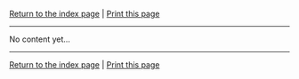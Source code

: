 [Return to the index page](/using-cloud/) | [Print this page](https://gitprint.com/alphagov/using-cloud/blob/master/help-for-end-users/Zendesk/Using-Zendesk-securely.md)

***

No content yet...

***

[Return to the index page](/using-cloud/) | [Print this page](https://gitprint.com/alphagov/using-cloud/blob/master/help-for-end-users/Zendesk/Using-Zendesk-securely.md)
